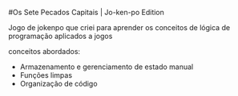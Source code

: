 #Os Sete Pecados Capitais | Jo-ken-po Edition

Jogo de jokenpo que criei para aprender os  conceitos de lógica de programação aplicados a jogos

conceitos abordados:

- Armazenamento e gerenciamento de estado manual
- Funções limpas
- Organização de código
